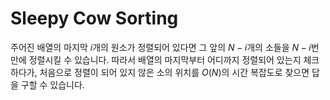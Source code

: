 # Sleepy Cow Sorting

주어진 배열의 마지막 $i$개의 원소가 정렬되어 있다면 그 앞의 $N-i$개의 소들을 $N-i$번만에 정렬시킬 수 있습니다.
따라서 배열의 마지막부터 어디까지 정렬되어 있는지 체크하다가, 처음으로 정렬이 되어 있지 않은 소의 위치를 $O(N)$의 시간 복잡도로 찾으면 답을 구할 수 있습니다.
